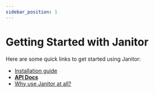 ```yaml
---
sidebar_position: 1
---
```


# Getting Started with Janitor

Here are some quick links to get started using Janitor:

- [Installation guide](/docs/Installation)
- [**API Docs**](/api/Janitor)
- [Why use Janitor at all?](/docs/WhyUseJanitor)